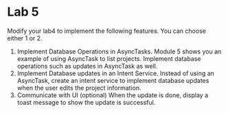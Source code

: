 # Lab 5
Modify your lab4 to implement the following features. You can choose either 1 or 2.
1. Implement Database Operations in AsyncTasks. 
Module 5 shows you an example of using AsyncTask to list projects. Implement database operations such as updates in AsyncTask as well. 
2. Implement Database updates in an Intent Service.
Instead of using an AsyncTask, create an intent service to implement database updates when the user edits the project information.
3. Communicate with UI  (optional)
When the update is done, display a toast message to show the update is successful. 

